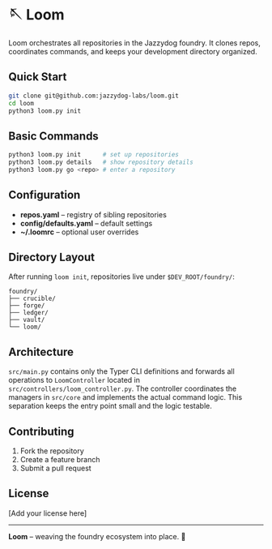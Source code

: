 # 🪡 Loom

Loom orchestrates all repositories in the Jazzydog foundry. It clones repos,
coordinates commands, and keeps your development directory organized.

## Quick Start

```bash
git clone git@github.com:jazzydog-labs/loom.git
cd loom
python3 loom.py init
```

## Basic Commands

```bash
python3 loom.py init      # set up repositories
python3 loom.py details   # show repository details
python3 loom.py go <repo> # enter a repository
```

## Configuration

- **repos.yaml** – registry of sibling repositories
- **config/defaults.yaml** – default settings
- **~/.loomrc** – optional user overrides

## Directory Layout

After running `loom init`, repositories live under `$DEV_ROOT/foundry/`:

```
foundry/
├── crucible/
├── forge/
├── ledger/
├── vault/
└── loom/
```

## Architecture

`src/main.py` contains only the Typer CLI definitions and forwards all
operations to `LoomController` located in `src/controllers/loom_controller.py`.
The controller coordinates the managers in `src/core` and implements the actual
command logic. This separation keeps the entry point small and the logic
testable.

## Contributing

1. Fork the repository
2. Create a feature branch
3. Submit a pull request

## License

[Add your license here]

---

**Loom** – weaving the foundry ecosystem into place. 🧵
